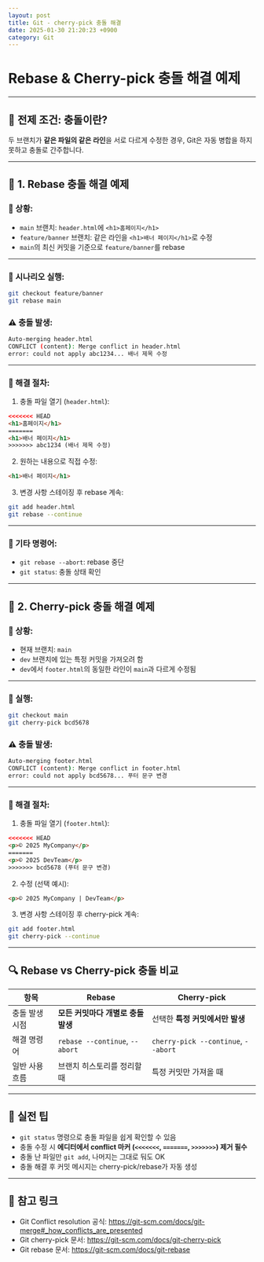 ```yaml
---
layout: post
title: Git - cherry-pick 충돌 해결
date: 2025-01-30 21:20:23 +0900
category: Git
---
```

# Rebase & Cherry-pick 충돌 해결 예제

---

## 🎯 전제 조건: 충돌이란?

두 브랜치가 **같은 파일의 같은 라인**을 서로 다르게 수정한 경우, Git은 자동 병합을 하지 못하고 충돌로 간주합니다.

---

## 🌿 1. Rebase 충돌 해결 예제

### 📁 상황:

- `main` 브랜치: `header.html`에 `<h1>홈페이지</h1>`
- `feature/banner` 브랜치: 같은 라인을 `<h1>배너 페이지</h1>`로 수정
- `main`의 최신 커밋을 기준으로 `feature/banner`를 rebase

---

### 🧪 시나리오 실행:

```bash
git checkout feature/banner
git rebase main
```

### ⚠️ 충돌 발생:

```bash
Auto-merging header.html
CONFLICT (content): Merge conflict in header.html
error: could not apply abc1234... 배너 제목 수정
```

---

### 🧹 해결 절차:

1. 충돌 파일 열기 (`header.html`):

```html
<<<<<<< HEAD
<h1>홈페이지</h1>
=======
<h1>배너 페이지</h1>
>>>>>>> abc1234 (배너 제목 수정)
```

2. 원하는 내용으로 직접 수정:

```html
<h1>배너 페이지</h1>
```

3. 변경 사항 스테이징 후 rebase 계속:

```bash
git add header.html
git rebase --continue
```

---

### 🔁 기타 명령어:

- `git rebase --abort`: rebase 중단
- `git status`: 충돌 상태 확인

---

## 🍒 2. Cherry-pick 충돌 해결 예제

### 📁 상황:

- 현재 브랜치: `main`
- `dev` 브랜치에 있는 특정 커밋을 가져오려 함
- `dev`에서 `footer.html`의 동일한 라인이 `main`과 다르게 수정됨

---

### 🧪 실행:

```bash
git checkout main
git cherry-pick bcd5678
```

### ⚠️ 충돌 발생:

```bash
Auto-merging footer.html
CONFLICT (content): Merge conflict in footer.html
error: could not apply bcd5678... 푸터 문구 변경
```

---

### 🧹 해결 절차:

1. 충돌 파일 열기 (`footer.html`):

```html
<<<<<<< HEAD
<p>© 2025 MyCompany</p>
=======
<p>© 2025 DevTeam</p>
>>>>>>> bcd5678 (푸터 문구 변경)
```

2. 수정 (선택 예시):

```html
<p>© 2025 MyCompany | DevTeam</p>
```

3. 변경 사항 스테이징 후 cherry-pick 계속:

```bash
git add footer.html
git cherry-pick --continue
```

---

## 🔍 Rebase vs Cherry-pick 충돌 비교

| 항목 | Rebase | Cherry-pick |
|------|--------|-------------|
| 충돌 발생 시점 | **모든 커밋마다 개별로 충돌 발생** | 선택한 **특정 커밋에서만 발생** |
| 해결 명령어 | `rebase --continue`, `--abort` | `cherry-pick --continue`, `--abort` |
| 일반 사용 흐름 | 브랜치 히스토리를 정리할 때 | 특정 커밋만 가져올 때 |

---

## 📎 실전 팁

- `git status` 명령으로 충돌 파일을 쉽게 확인할 수 있음
- 충돌 수정 시 **에디터에서 conflict 마커 (`<<<<<<<`, `=======`, `>>>>>>>`) 제거 필수**
- 충돌 난 파일만 `git add`, 나머지는 그대로 둬도 OK
- 충돌 해결 후 커밋 메시지는 cherry-pick/rebase가 자동 생성

---

## 🔗 참고 링크

- Git Conflict resolution 공식: https://git-scm.com/docs/git-merge#_how_conflicts_are_presented
- Git cherry-pick 문서: https://git-scm.com/docs/git-cherry-pick
- Git rebase 문서: https://git-scm.com/docs/git-rebase